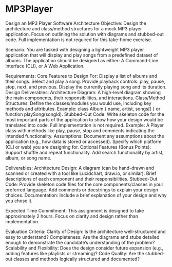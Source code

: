 # MP3Player
Design an MP3 Player Software Architecture
Objective:
Design the architecture and class/method structures for a mock MP3 player application. Focus on outlining the solution with diagrams and stubbed-out code. Full implementation is not required for this take-home exercise.
 
Scenario:
You are tasked with designing a lightweight MP3 player application that will display and play songs from a predefined dataset of albums. The application should be designed as either:
A Command-Line Interface (CLI), or
A Web Application.
 
Requirements:
Core Features to Design For:
Display a list of albums and their songs.
Select and play a song.
Provide playback controls: play, pause, stop, next, and previous.
Display the currently playing song and its duration.
Design Deliverables:
Architecture Diagram: A high-level diagram showing the main components, their responsibilities, and interactions.
Class/Method Structures: Define the classes/modules you would use, including key methods and attributes.
Example: class Album { name, artist, songs[] } or function playSong(songId).
Stubbed-Out Code: Write skeleton code for the most important parts of the application to show how your design would be translated into code. Full implementation is not required.
Example: A Player class with methods like play, pause, stop and comments indicating the intended functionality.
Assumptions:
Document any assumptions about the application (e.g., how data is stored or accessed).
Specify which platform (CLI or web) you are designing for.
Optional Features (Bonus Points):
Support shuffle and repeat functionality.
Add search functionality by artist, album, or song name.
 
Deliverables:
Architecture Design:
A diagram (can be hand-drawn and scanned or created with a tool like Lucidchart, draw.io, or similar).
Brief descriptions of each component and their responsibilities.
Stubbed-Out Code:
Provide skeleton code files for the core components/classes in your preferred language.
Add comments or docstrings to explain your design choices.
Documentation:
Include a brief explanation of your design and why you chose it.
 
Expected Time Commitment:
This assignment is designed to take approximately 2 hours. Focus on clarity and design rather than implementation.
 
Evaluation Criteria:
Clarity of Design:
Is the architecture well-structured and easy to understand?
Completeness:
Are the diagrams and stubs detailed enough to demonstrate the candidate’s understanding of the problem?
Scalability and Flexibility:
Does the design consider future expansion (e.g., adding features like playlists or streaming)?
Code Quality:
Are the stubbed-out classes and methods logically structured and documented?
